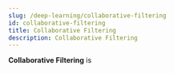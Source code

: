 ```yaml
---
slug: /deep-learning/collaborative-filtering
id: collaborative-filtering
title: Collaborative Filtering
description: Collaborative Filtering
---
```


**Collaborative Filtering** is

